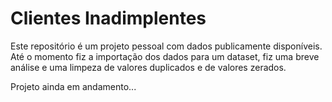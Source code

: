 # Clientes Inadimplentes

Este repositório é um projeto pessoal com dados publicamente disponíveis. Até o momento fiz a importação dos dados para um dataset, fiz uma breve análise e uma limpeza de valores duplicados e de valores zerados.

Projeto ainda em andamento...
